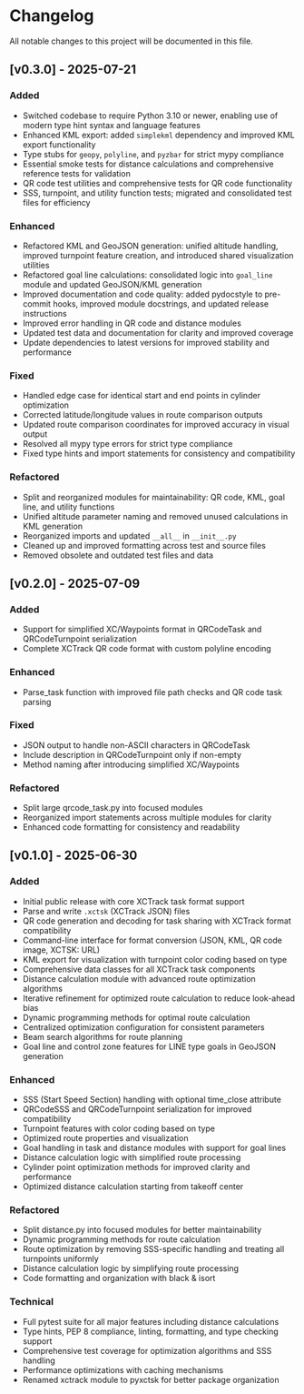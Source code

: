 # Changelog

All notable changes to this project will be documented in this file.

## [v0.3.0] - 2025-07-21

### Added

- Switched codebase to require Python 3.10 or newer, enabling use of modern type hint syntax and language features
- Enhanced KML export: added `simplekml` dependency and improved KML export functionality
- Type stubs for `geopy`, `polyline`, and `pyzbar` for strict mypy compliance
- Essential smoke tests for distance calculations and comprehensive reference tests for validation
- QR code test utilities and comprehensive tests for QR code functionality
- SSS, turnpoint, and utility function tests; migrated and consolidated test files for efficiency

### Enhanced

- Refactored KML and GeoJSON generation: unified altitude handling, improved turnpoint feature creation, and introduced shared visualization utilities
- Refactored goal line calculations: consolidated logic into `goal_line` module and updated GeoJSON/KML generation
- Improved documentation and code quality: added pydocstyle to pre-commit hooks, improved module docstrings, and updated release instructions
- Improved error handling in QR code and distance modules
- Updated test data and documentation for clarity and improved coverage
- Update dependencies to latest versions for improved stability and performance

### Fixed

- Handled edge case for identical start and end points in cylinder optimization
- Corrected latitude/longitude values in route comparison outputs
- Updated route comparison coordinates for improved accuracy in visual output
- Resolved all mypy type errors for strict type compliance
- Fixed type hints and import statements for consistency and compatibility

### Refactored

- Split and reorganized modules for maintainability: QR code, KML, goal line, and utility functions
- Unified altitude parameter naming and removed unused calculations in KML generation
- Reorganized imports and updated `__all__` in `__init__.py`
- Cleaned up and improved formatting across test and source files
- Removed obsolete and outdated test files and data

## [v0.2.0] - 2025-07-09

### Added

- Support for simplified XC/Waypoints format in QRCodeTask and QRCodeTurnpoint serialization
- Complete XCTrack QR code format with custom polyline encoding

### Enhanced

- Parse_task function with improved file path checks and QR code task parsing

### Fixed

- JSON output to handle non-ASCII characters in QRCodeTask
- Include description in QRCodeTurnpoint only if non-empty
- Method naming after introducing simplified XC/Waypoints

### Refactored

- Split large qrcode_task.py into focused modules
- Reorganized import statements across multiple modules for clarity
- Enhanced code formatting for consistency and readability

## [v0.1.0] - 2025-06-30

### Added

- Initial public release with core XCTrack task format support
- Parse and write `.xctsk` (XCTrack JSON) files
- QR code generation and decoding for task sharing with XCTrack format compatibility
- Command-line interface for format conversion (JSON, KML, QR code image, XCTSK: URL)
- KML export for visualization with turnpoint color coding based on type
- Comprehensive data classes for all XCTrack task components
- Distance calculation module with advanced route optimization algorithms
- Iterative refinement for optimized route calculation to reduce look-ahead bias
- Dynamic programming methods for optimal route calculation
- Centralized optimization configuration for consistent parameters
- Beam search algorithms for route planning
- Goal line and control zone features for LINE type goals in GeoJSON generation

### Enhanced

- SSS (Start Speed Section) handling with optional time_close attribute
- QRCodeSSS and QRCodeTurnpoint serialization for improved compatibility
- Turnpoint features with color coding based on type
- Optimized route properties and visualization
- Goal handling in task and distance modules with support for goal lines
- Distance calculation logic with simplified route processing
- Cylinder point optimization methods for improved clarity and performance
- Optimized distance calculation starting from takeoff center

### Refactored

- Split distance.py into focused modules for better maintainability
- Dynamic programming methods for route calculation
- Route optimization by removing SSS-specific handling and treating all turnpoints uniformly
- Distance calculation logic by simplifying route processing
- Code formatting and organization with black & isort

### Technical

- Full pytest suite for all major features including distance calculations
- Type hints, PEP 8 compliance, linting, formatting, and type checking support
- Comprehensive test coverage for optimization algorithms and SSS handling
- Performance optimizations with caching mechanisms
- Renamed xctrack module to pyxctsk for better package organization
